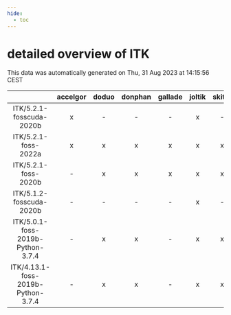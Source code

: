 ```yaml
---
hide:
  - toc
---
```


detailed overview of ITK
========================


This data was automatically generated on Thu, 31 Aug 2023 at 14:15:56 CEST  

| |accelgor|doduo|donphan|gallade|joltik|skitty|swalot|victini|
| :---: | :---: | :---: | :---: | :---: | :---: | :---: | :---: | :---: |
|ITK/5.2.1-fosscuda-2020b|x|-|-|-|x|-|-|-|
|ITK/5.2.1-foss-2022a|x|x|x|x|x|x|x|x|
|ITK/5.2.1-foss-2020b|-|x|x|x|x|x|x|x|
|ITK/5.1.2-fosscuda-2020b|-|-|-|-|x|-|-|-|
|ITK/5.0.1-foss-2019b-Python-3.7.4|-|x|x|-|x|x|-|x|
|ITK/4.13.1-foss-2019b-Python-3.7.4|-|x|x|-|x|x|x|x|
